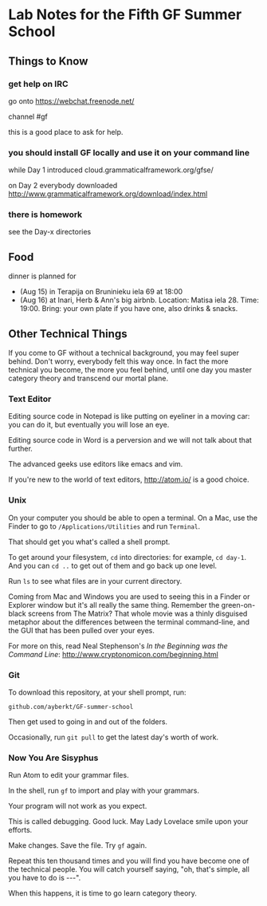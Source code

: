 # Lab Notes for the Fifth GF Summer School

## Things to Know

### get help on IRC

go onto https://webchat.freenode.net/

channel #gf

this is a good place to ask for help.

### you should install GF locally and use it on your command line

while Day 1 introduced cloud.grammaticalframework.org/gfse/

on Day 2 everybody downloaded http://www.grammaticalframework.org/download/index.html

### there is homework

see the Day-x directories

## Food

dinner is planned for
- (Aug 15) in Terapija on Bruninieku iela 69 at 18:00
- (Aug 16) at Inari, Herb & Ann's big airbnb. Location: Matisa iela 28. Time: 19:00. Bring: your own plate if you have one, also drinks & snacks.

## Other Technical Things

If you come to GF without a technical background, you may feel super behind. Don't worry, everybody felt this way once. In fact the more technical you become, the more you feel behind, until one day you master category theory and transcend our mortal plane.


### Text Editor

Editing source code in Notepad is like putting on eyeliner in a moving car: you can do it, but eventually you will lose an eye.

Editing source code in Word is a perversion and we will not talk about that further.

The advanced geeks use editors like emacs and vim.

If you're new to the world of text editors, http://atom.io/ is a good choice.


### Unix

On your computer you should be able to open a terminal. On a Mac, use the Finder to go to `/Applications/Utilities` and run `Terminal`.

That should get you what's called a shell prompt.

To get around your filesystem, `cd` into directories: for example, `cd day-1`. And you can `cd ..` to get out of them and go back up one level.

Run `ls` to see what files are in your current directory.

Coming from Mac and Windows you are used to seeing this in a Finder or Explorer window but it's all really the same thing. Remember the green-on-black screens from The Matrix? That whole movie was a thinly disguised metaphor about the differences between the terminal command-line, and the GUI that has been pulled over your eyes.

For more on this, read Neal Stephenson's _In the Beginning was the Command Line_: http://www.cryptonomicon.com/beginning.html

### Git

To download this repository, at your shell prompt, run:

```github.com/ayberkt/GF-summer-school```

Then get used to going in and out of the folders.

Occasionally, run `git pull` to get the latest day's worth of work.


### Now You Are Sisyphus

Run Atom to edit your grammar files.

In the shell, run `gf` to import and play with your grammars.

Your program will not work as you expect.

This is called debugging. Good luck. May Lady Lovelace smile upon your efforts.

Make changes. Save the file. Try `gf` again.

Repeat this ten thousand times and you will find you have become one of the technical people. You will catch yourself saying, "oh, that's simple, all you have to do is ---".

When this happens, it is time to go learn category theory.
